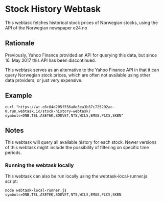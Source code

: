 # Stock History Webtask

This webtask fetches historical stock prices of Norwegian stocks, using the API of the Norwegian newspaper e24.no

## Rationale

Previously, Yahoo Finance provided an API for querying this data, but since 16. May 2017 this API has been discontinued.

This webtask serves as an alternative to the Yahoo Finance API in that it can query Norwegian stock prices, which are often not available using other data providers, or just very expensive.

## Example
```
curl "https://wt-e6c64d205f556a8e3ea3b87c725292ae-0.run.webtask.io/stock-history-webtask?symbols=DNB,TEL,ASETEK,BOUVET,NTS,WILS,EMAS,PLCS,SKBN"
```

## Notes
This webtask will query all available history for each stock. Newer versions of this webtask might include the possibility of filtering on specific time periods.

### Running the webtask locally
This webtask can also be run locally using the webtask-local-runner.js script:

```
node webtask-local-runner.js symbols=DNB,TEL,ASETEK,BOUVET,NTS,WILS,EMAS,PLCS,SKBN
```
